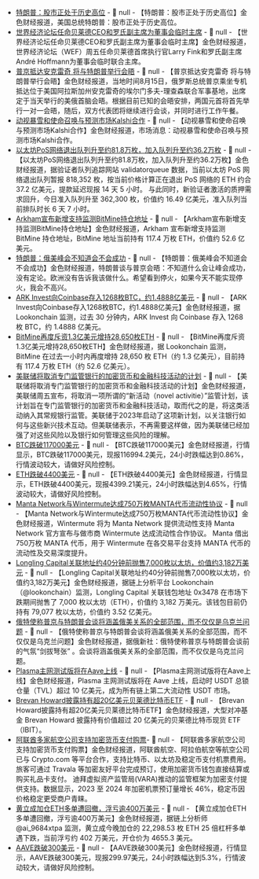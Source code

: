 - [特朗普：股市正处于历史高位](https://flash.jin10.com/detail/20250816020451860800) - 📰 null - 【特朗普：股市正处于历史高位】金色财经报道，美国总统特朗普：股市正处于历史高位。
- [世界经济论坛任命贝莱德CEO和罗氏副主席为董事会临时主席](https://x.com/DeItaone/status/1956398291995779119) - 📰 null - 【世界经济论坛任命贝莱德CEO和罗氏副主席为董事会临时主席】金色财经报道，世界经济论坛（WEF）周五任命贝莱德首席执行官Larry Fink和罗氏副主席André Hoffmann为董事会临时联合主席。
- [普京抵达安克雷奇 将与特朗普举行会晤](https://flash.jin10.com/detail/20250816015435160800) - 📰 null - 【普京抵达安克雷奇 将与特朗普举行会晤】金色财经报道，当地时间8月15日，俄罗斯总统普京乘坐专机抵达位于美国阿拉斯加州安克雷奇的埃尔门多夫-理查森联合军事基地，出席定于当天举行的美俄首脑会晤。根据目前已知的会晤安排，两国元首将首先举行一对一会晤，随后，双方代表团将继续进行会谈，并同时进行工作午餐。
- [动视暴雪和使命召唤与预测市场Kalshi合作](https://flash.jin10.com/detail/20250816012314897800) - 📰 null - 【动视暴雪和使命召唤与预测市场Kalshi合作】金色财经报道，市场消息：动视暴雪和使命召唤与预测市场Kalshi合作。
- [以太坊PoS网络退出队列升至约81.8万枚，加入队列升至约36.2万枚](https://www.validatorqueue.com/) - 📰 null - 【以太坊PoS网络退出队列升至约81.8万枚，加入队列升至约36.2万枚】金色财经报道，据验证者队列追踪网站 validatorqueue 数据，当前以太坊 PoS 网络退出队列暂报 818,352 枚，按当前价格计算正在退出 PoS 网络的 ETH 约合 37.2 亿美元，提款延迟现报 14 天 5 小时。 
与此同时，新验证者激活的质押需求回升，今日准入队列升至 362,300 枚，价值约 16.49 亿美元，准入队列当前排队时长 6 天 7 小时。
- [Arkham宣布新增支持监测BitMine持仓地址]() - 📰 null - 【Arkham宣布新增支持监测BitMine持仓地址】金色财经报道，Arkham 宣布新增支持监测 BitMine 持仓地址，BitMine 地址当前持有 117.4 万枚 ETH，价值约 52.6 亿美元。
- [特朗普：俄美峰会不知道会不会成功](https://flash.jin10.com/detail/20250816003642758800) - 📰 null - 【特朗普：俄美峰会不知道会不会成功】金色财经报道，特朗普谈与普京会晤：不知道什么会让峰会成功，没有定论。欧洲没有告诉我该做什么。希望看到停火，如果今天不能实现停火，我会不高兴。
- [ARK Invest向Coinbase存入1268枚BTC，约1.4888亿美元](https://x.com/lookonchain/status/1956391687586205857) - 📰 null - 【ARK Invest向Coinbase存入1268枚BTC，约1.4888亿美元】金色财经报道，据 Lookonchain 监测，过去 30 分钟内，ARK Invest 向 Coinbase 存入 1268 枚 BTC，约 1.4888 亿美元。
- [BitMine再度斥资1.3亿美元增持28,650枚ETH](https://x.com/lookonchain/status/1956389597417746655) - 📰 null - 【BitMine再度斥资1.3亿美元增持28,650枚ETH】金色财经报道，据 Lookonchain 监测，BitMine 在过去一小时内再度增持 28,650 枚 ETH（约 1.3 亿美元），目前持有 117.4 万枚 ETH（约 52.6 亿美元）。
- [美联储将取消专门监管银行的加密货币和金融科技活动的计划](https://flash.jin10.com/detail/20250816000837755800) - 📰 null - 【美联储将取消专门监管银行的加密货币和金融科技活动的计划】金色财经报道，美联储周五宣布，将取消一项所谓的“新活动（novel activitie）”监管计划，该计划旨在专门监管银行的加密货币和金融科技活动，取而代之的是，将这类活动纳入其常规银行监管。美联储于2023年启动了这项新计划，以关注银行如何与这些新兴技术互动。但美联储表示，不再需要这样做，因为美联储已经加强了对这些风险以及银行如何管理这些风险的理解。
- [BTC跌破117000美元]() - 📰 null - 【BTC跌破117000美元】金色财经报道，行情显示，BTC跌破117000美元，现报116994.2美元，24小时跌幅达到0.86%，行情波动较大，请做好风险控制。
- [ETH跌破4400美元]() - 📰 null - 【ETH跌破4400美元】金色财经报道，行情显示，ETH跌破4400美元，现报4399.21美元，24小时跌幅达到4.65%，行情波动较大，请做好风险控制。
- [​​Manta Network与Wintermute达成750万枚MANTA代币流动性协议​](https://x.com/mantanetwork/status/1956339560205693234?s=46) - 📰 null - 【​​Manta Network与Wintermute达成750万枚MANTA代币流动性协议​】金色财经报道，Wintermute 将为 Manta Network 提供流动性支持 Manta Network 官方宣布与做市商 Wintermute 达成流动性合作协议。 
Manta 借出 750万枚 MANTA 代币，用于 Wintermute 在各交易平台支持 MANTA 代币的流动性及交易深度提升。
- [Longling Capital关联地址约40分钟前抛售7,000枚以太坊，价值约3,182万美元](https://x.com/lookonchain/status/1956381229512786364) - 📰 null - 【Longling Capital关联地址约40分钟前抛售7,000枚以太坊，价值约3,182万美元】金色财经报道，据链上分析平台 Lookonchain（@lookonchain）监测，Longling Capital 关联钱包地址 0x3478 在市场下跌期间抛售了 7,000 枚以太坊（ETH），价值约 3,182 万美元。该钱包目前仍持有 79,077 枚以太坊，价值约 3.52 亿美元。
- [俄特使称普京与特朗普会谈将涵盖俄美关系的全部范围，而不仅仅是乌克兰问题](https://flash.jin10.com/detail/20250815232243723800) - 📰 null - 【俄特使称普京与特朗普会谈将涵盖俄美关系的全部范围，而不仅仅是乌克兰问题】金色财经报道，据俄新社：俄特使称普京与特朗普会谈前的气氛“剑拔弩张” 。会谈将涵盖俄美关系的全部范围，而不仅仅是乌克兰问题。
- [Plasma主网测试版将在Aave上线](https://x.com/PlasmaFDN/status/1956370093727698947) - 📰 null - 【Plasma主网测试版将在Aave上线】金色财经报道，Plasma 主网测试版将在 Aave 上线，启动时 USDT 总锁仓量（TVL）超过 10 亿美元，成为所有链上第二大流动性 USDT 市场。
- [Brevan Howard披露持有超20亿美元贝莱德比特币ETF](https://x.com/CoinDesk/status/1956368255871758760) - 📰 null - 【Brevan Howard披露持有超20亿美元贝莱德比特币ETF】金色财经报道，大型对冲基金 Brevan Howard 披露持有价值超过 20 亿美元的贝莱德比特币现货 ETF（IBIT）。
- [​​阿联酋多家航空公司支持加密货币支付购票​](https://cointelegraph.com/news/how-to-book-a-flight-with-crypto-in-the-uae-step-by-step-guide) - 📰 null - 【​​阿联酋多家航空公司支持加密货币支付购票​】金色财经报道，阿联酋航空、阿拉伯航空等航空公司已与 Crypto.com 等平台合作，支持比特币、以太坊及稳定币支付机票费用。旅客可通过 Travala 等加密友好平台完成预订，使用加密货币钱包直接结算或购买礼品卡支付。 
迪拜虚拟资产监管局(VARA)推动的监管框架为加密支付提供支持。数据显示，2023 至 2024 年加密机票预订量增长 46%，稳定币因价格稳定更受商户青睐。
- [黄立成加仓ETH多单遭回撤，浮亏逾400万美元](https://x.com/ai_9684xtpa/status/1956374933816410497) - 📰 null - 【黄立成加仓ETH多单遭回撤，浮亏逾400万美元】金色财经报道，据链上分析师 @ai_9684xtpa 监测，黄立成今晚加仓的 22,298.53 枚 ETH 25 倍杠杆多单遇下跌，当前浮亏约 402 万美元，开仓价为 4655.3 美元。
- [AAVE跌破300美元]() - 📰 null - 【AAVE跌破300美元】金色财经报道，行情显示，AAVE跌破300美元，现报299.97美元，24小时跌幅达到5.3%，行情波动较大，请做好风险控制。
